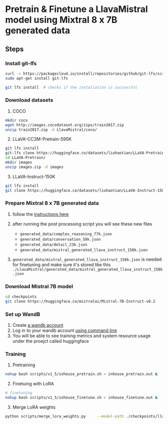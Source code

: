 # Pretrain & Finetune a LlavaMistral model using Mixtral 8 x 7B generated data

## Steps

### Install git-lfs
```bash
curl -s https://packagecloud.io/install/repositories/github/git-lfs/script.deb.sh | sudo bash
sudo apt-get install git-lfs

git lfs install  # checks if the installation is successful
```

### Download datasets
1. COCO
```bash
mkdir coco
wget http://images.cocodataset.org/zips/train2017.zip
unzip train2017.zip -d LlavaMistral/coco/
```

2. LLaVA-CC3M-Pretrain-595K
```bash
git lfs install
git-lfs clone https://huggingface.co/datasets/liuhaotian/LLaVA-Pretrain
cd LLaVA-Pretrain/
mkdir images
unzip images.zip -d images
```

3. LLaVA-Instruct-150K
```bash
git lfs install
git clone https://huggingface.co/datasets/liuhaotian/LLaVA-Instruct-150K
```

### Prepare Mixtral 8 x 7B generated data
1. follow the [instructions here](https://github.com/yueying-teng/generate-language-image-instruction-following-data/tree/main?tab=readme-ov-file#steps)

2. after running the post processing script you will see these new files
    - `generated_data/complex_reasoning_77k.json`
    - `generated_data/conversation_58k.json`
    - `generated_data/detail_23k.json`
    - `generated_data/mistral_generated_llava_instruct_150k.json`

3. `generated_data/mistral_generated_llava_instruct_150k.json` is needed for finetuning and make sure it's stored like this `./LlavaMistral/generated_data/mistral_generated_llava_instruct_150k.json`


### Download Mistral 7B model
```bash
cd checkpoints
git clone https://huggingface.co/mistralai/Mistral-7B-Instruct-v0.2
```

### Set up WandB
1. Create [a wandb account](https://wandb.ai/site)
2. Log in to your wandb account [using command line](https://wandb.ai/site)
3. You will be able to see training metrics and system resource usage under the proejct called huggingface


### Training
1. Pretraining
```bash
nohup bash scripts/v1_5/inhouse_pretrain.sh > inhouse_pretrain.out &
```
2. Finetuing with LoRA
```bash
# finetuning
nohup bash scripts/v1_5/inhouse_finetune.sh > inhouse_finetune.out &
```
3. Merge LoRA weights
```bash
python scripts/merge_lora_weights.py     --model-path ./checkpoints/llava-v1.5-vicuna-7b-v1.3-finetune_lora     --model-base ./checkpoints/vicuna-7b-v1.3     --save-model-path ./checkpoints/merged_llava-v1.5-vicuna-7b-v1.3-finetune_lora
```

